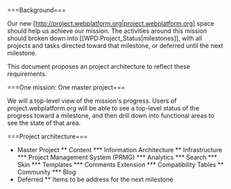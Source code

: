 ===Background===

Our new [http://project.webplatform.org|project.webplatform.org] space should help us achieve our mission. The activities around this mission should broken down into [[WPD:Project_Status|milestones]], with all projects and tasks directed toward that milestone, or deferred until the next milestone.

This document proposes an project architecture to reflect these requirements.

===One mission: One master project===

We will a top-level view of the mission's progress. Users of project.webplatform.org will be able to see a top-level status of the progress toward a milestone, and then drill down into functional areas to see the state of that area. 

===Project architecture===

* Master Project
** Content
*** Information Architecture
** Infrastructure
*** Project Management System (PRMG)
*** Analytics
*** Search
*** Skin
*** Templates
*** Comments Extension
*** Compatibility Tables
** Community
*** Blog
* Deferred
** Items to be address for the next milestone